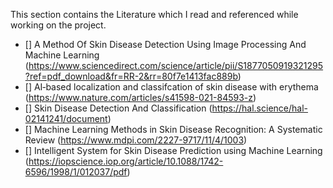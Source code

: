 This section contains the Literature which I read and referenced while working on the project.

- [] A Method Of Skin Disease Detection Using Image Processing And Machine Learning (https://www.sciencedirect.com/science/article/pii/S1877050919321295?ref=pdf_download&fr=RR-2&rr=80f7e1413fac889b)
- [] AI‑based localization and classifcation of skin disease with erythema (https://www.nature.com/articles/s41598-021-84593-z)
- [] Skin Disease Detection And Classification (https://hal.science/hal-02141241/document)
- [] Machine Learning Methods in Skin Disease Recognition: A Systematic Review (https://www.mdpi.com/2227-9717/11/4/1003)
- [] Intelligent System for Skin Disease Prediction using Machine Learning (https://iopscience.iop.org/article/10.1088/1742-6596/1998/1/012037/pdf)



